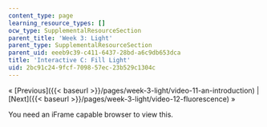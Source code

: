 ```yaml
---
content_type: page
learning_resource_types: []
ocw_type: SupplementalResourceSection
parent_title: 'Week 3: Light'
parent_type: SupplementalResourceSection
parent_uid: eeeb9c39-c411-6437-28bd-a6c9db653dca
title: 'Interactive C: Fill Light'
uid: 2bc91c24-9fcf-7098-57ec-23b529c1304c
---
```


« [Previous]({{< baseurl >}}/pages/week-3-light/video-11-an-introduction) | [Next]({{< baseurl >}}/pages/week-3-light/video-12-fluorescence) »

You need an iFrame capable browser to view this.